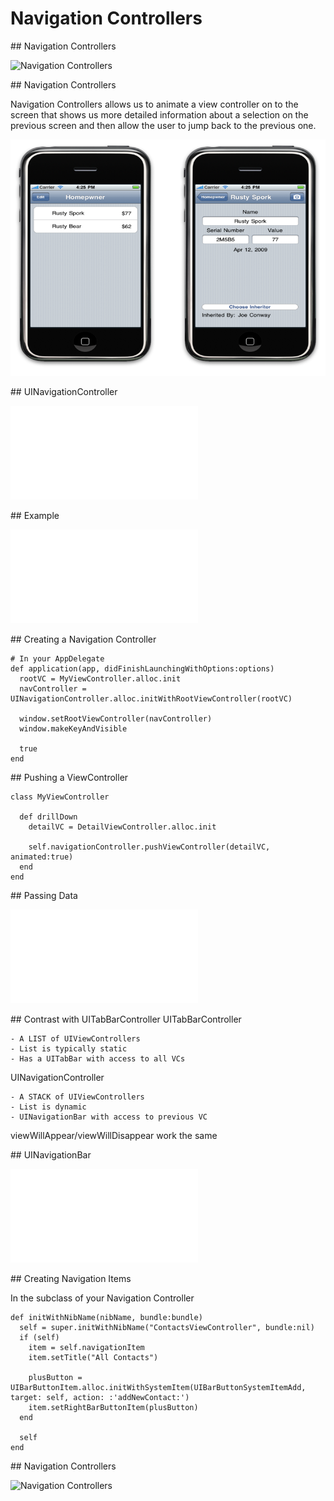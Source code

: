 # Navigation Controllers

<slide>
## Navigation Controllers

![](tableview.png "Navigation Controllers") 

</slide>

<slide>
## Navigation Controllers

Navigation Controllers allows us to animate a view controller on to the screen that shows us more detailed information about a selection on the previous screen and then allow the user to jump back to the previous one.

![](navcontroller.png "Navigation Controllers") 

</slide>

<slide>
## UINavigationController

![](navcontrollerstack.pdf "Navigation Controllers Stack") 

</slide>    

<slide>
## Example

![](navcontrollerexample.pdf "Navigation Controllers Example") 

</slide>    

<slide>
## Creating a Navigation Controller
  
    # In your AppDelegate
    def application(app, didFinishLaunchingWithOptions:options)
      rootVC = MyViewController.alloc.init
      navController = UINavigationController.alloc.initWithRootViewController(rootVC)

      window.setRootViewController(navController)
      window.makeKeyAndVisible
      
      true
    end

</slide>  

<slide>
## Pushing a ViewController

    class MyViewController

      def drillDown
        detailVC = DetailViewController.alloc.init
        
        self.navigationController.pushViewController(detailVC, animated:true)
      end
    end

</slide>  

<slide>
## Passing Data

![](datadrilldown.pdf "Passing Data") 

</slide>   

<slide>
## Contrast with UITabBarController
UITabBarController

    - A LIST of UIViewControllers
    - List is typically static
    - Has a UITabBar with access to all VCs

UINavigationController

    - A STACK of UIViewControllers
    - List is dynamic
    - UINavigationBar with access to previous VC

viewWillAppear/viewWillDisappear work the same

</slide>

<slide>
## UINavigationBar

![](navbar.pdf "Navigation Bar") 

</slide> 

<slide>
## Creating Navigation Items

In the subclass of your Navigation Controller

    def initWithNibName(nibName, bundle:bundle)
      self = super.initWithNibName("ContactsViewController", bundle:nil)
      if (self)
        item = self.navigationItem
        item.setTitle("All Contacts")

        plusButton = UIBarButtonItem.alloc.initWithSystemItem(UIBarButtonSystemItemAdd, target: self, action: :'addNewContact:')
        item.setRightBarButtonItem(plusButton)
      end

      self
    end

</slide> 

<slide>
## Navigation Controllers

![](tableview.png "Navigation Controllers") 

</slide>
